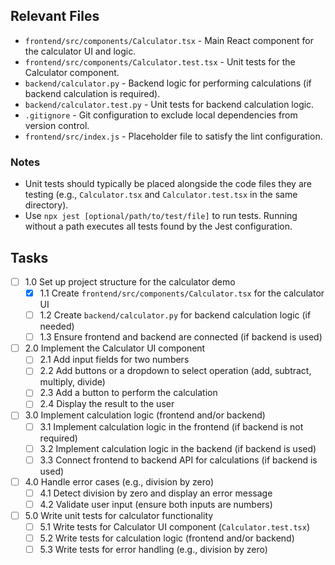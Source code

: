 ## Relevant Files

- `frontend/src/components/Calculator.tsx` - Main React component for the calculator UI and logic.
- `frontend/src/components/Calculator.test.tsx` - Unit tests for the Calculator component.
- `backend/calculator.py` - Backend logic for performing calculations (if backend calculation is required).
- `backend/calculator.test.py` - Unit tests for backend calculation logic.
- `.gitignore` - Git configuration to exclude local dependencies from version control.
- `frontend/src/index.js` - Placeholder file to satisfy the lint configuration.

### Notes

- Unit tests should typically be placed alongside the code files they are testing (e.g., `Calculator.tsx` and `Calculator.test.tsx` in the same directory).
- Use `npx jest [optional/path/to/test/file]` to run tests. Running without a path executes all tests found by the Jest configuration.

## Tasks

- [ ] 1.0 Set up project structure for the calculator demo
  - [x] 1.1 Create `frontend/src/components/Calculator.tsx` for the calculator UI
  - [ ] 1.2 Create `backend/calculator.py` for backend calculation logic (if needed)
  - [ ] 1.3 Ensure frontend and backend are connected (if backend is used)
- [ ] 2.0 Implement the Calculator UI component
  - [ ] 2.1 Add input fields for two numbers
  - [ ] 2.2 Add buttons or a dropdown to select operation (add, subtract, multiply, divide)
  - [ ] 2.3 Add a button to perform the calculation
  - [ ] 2.4 Display the result to the user
- [ ] 3.0 Implement calculation logic (frontend and/or backend)
  - [ ] 3.1 Implement calculation logic in the frontend (if backend is not required)
  - [ ] 3.2 Implement calculation logic in the backend (if backend is used)
  - [ ] 3.3 Connect frontend to backend API for calculations (if backend is used)
- [ ] 4.0 Handle error cases (e.g., division by zero)
  - [ ] 4.1 Detect division by zero and display an error message
  - [ ] 4.2 Validate user input (ensure both inputs are numbers)
- [ ] 5.0 Write unit tests for calculator functionality
  - [ ] 5.1 Write tests for Calculator UI component (`Calculator.test.tsx`)
  - [ ] 5.2 Write tests for calculation logic (frontend and/or backend)
  - [ ] 5.3 Write tests for error handling (e.g., division by zero)
